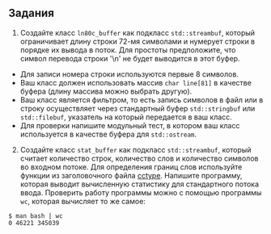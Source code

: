 ## Задания
1. Создайте класс ```ln80c_buffer``` как подкласс ```std::streambuf```, который ограничивает длину строки 72-мя символами и нумерует строки в порядке их вывода в
поток. Для простоты предположите, что символ перевода строки '\n' не будет
выводится в этот буфер.
* Для записи номера строки используются первые 8 символов.
* Ваш класс должен использовать массив ```char line[81]``` в качестве буфера
(длину массива можно выбрать другую).
* Ваш класс является фильтром, то есть запись символов в файл или в строку
осуществляет через стандартный буфер ```std::stringbuf``` или ```std::filebuf```,
указатель на который передается в ваш класс.
* Для проверки напишите модульный тест, в котором ваш класс используется
в качестве буфера для ```std::ostream```.
2. Создайте класс ```stat_buffer``` как подкласс ```std::streambuf```, который считает
количество строк, количество слов и количество символов во входном потоке.
Для определения границ слов используйте функции из заголовочного файла
[cctype](https://ru.cppreference.com/w/cpp/header/cctype). Напишите программу, которая выводит вычисленную статистику для
стандартного потока ввода. Проверить работу программы можно с помощью
программы ```wc```, которая вычисляет то же самое:
```
$ man bash | wc
0 46221 345039
```
